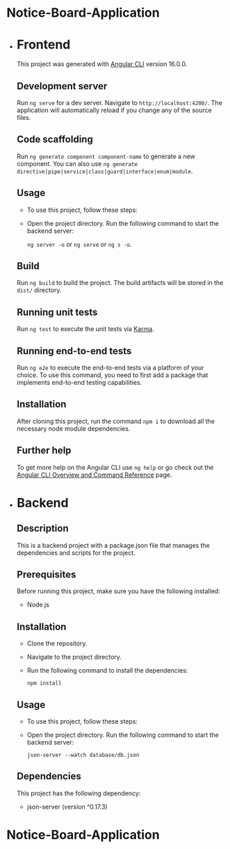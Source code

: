 # Notice-Board-Application

- # Frontend

  This project was generated with [Angular CLI](https://github.com/angular/angular-cli) version 16.0.0.

  ## Development server

  Run `ng serve` for a dev server. Navigate to `http://localhost:4200/`. The application will automatically reload if you change any of the source files.

  ## Code scaffolding

  Run `ng generate component component-name` to generate a new component. You can also use `ng generate directive|pipe|service|class|guard|interface|enum|module`.

  ## Usage

  - To use this project, follow these steps:

  - Open the project directory.
    Run the following command to start the backend server:

    `ng server -o` or `ng serve` or `ng s -o`.

  ## Build

  Run `ng build` to build the project. The build artifacts will be stored in the `dist/` directory.

  ## Running unit tests

  Run `ng test` to execute the unit tests via [Karma](https://karma-runner.github.io).

  ## Running end-to-end tests

  Run `ng e2e` to execute the end-to-end tests via a platform of your choice. To use this command, you need to first add a package that implements end-to-end testing capabilities.

  ## Installation

  After cloning this project, run the command `npm i` to download all the necessary node module dependencies.

  ## Further help

  To get more help on the Angular CLI use `ng help` or go check out the [Angular CLI Overview and Command Reference](https://angular.io/cli) page.

- # Backend

  ## Description

  This is a backend project with a package.json file that manages the dependencies and scripts for the project.

  ## Prerequisites

  Before running this project, make sure you have the following installed:

  - Node.js

  ## Installation

  - Clone the repository.
  - Navigate to the project directory.
  - Run the following command to install the dependencies:

    `npm install`

  ## Usage

  - To use this project, follow these steps:

  - Open the project directory.
    Run the following command to start the backend server:

    `json-server --watch database/db.json`

  ## Dependencies

  This project has the following dependency:

  - json-server (version ^0.17.3)
# Notice-Board-Application
